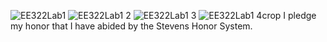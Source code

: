 ![EE322Lab1](https://user-images.githubusercontent.com/78381533/153903004-5b96f43f-f295-440e-9214-bd2b503fce24.JPG)
![EE322Lab1 2](https://user-images.githubusercontent.com/78381533/153903031-9257eb3a-9df3-47bf-beb6-8717d70583b0.JPG)
![EE322Lab1 3](https://user-images.githubusercontent.com/78381533/153903051-8b945c3c-b181-4dc9-8e31-913361aee52e.JPG)
![EE322Lab1 4crop](https://user-images.githubusercontent.com/78381533/153903070-0e1bd0b0-16e1-4cd0-91f8-762500e76296.jpg)
I pledge my honor that I have abided by the Stevens Honor System.
